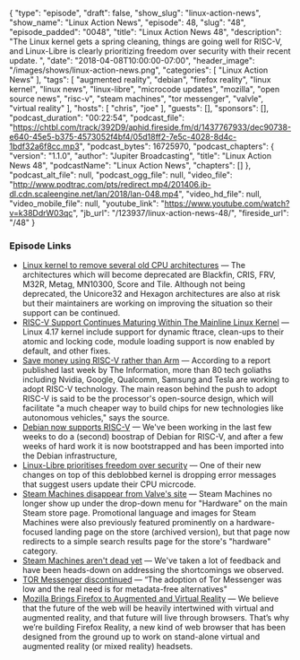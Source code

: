{
  "type": "episode",
  "draft": false,
  "show_slug": "linux-action-news",
  "show_name": "Linux Action News",
  "episode": 48,
  "slug": "48",
  "episode_padded": "0048",
  "title": "Linux Action News 48",
  "description": "The Linux kernel gets a spring cleaning, things are going well for RISC-V, and Linux-Libre is clearly prioritizing freedom over security with their recent update. ",
  "date": "2018-04-08T10:00:00-07:00",
  "header_image": "/images/shows/linux-action-news.png",
  "categories": [
    "Linux Action News"
  ],
  "tags": [
    "augmented reality",
    "debian",
    "firefox reality",
    "linux kernel",
    "linux news",
    "linux-libre",
    "microcode updates",
    "mozilla",
    "open source news",
    "risc-v",
    "steam machines",
    "tor messenger",
    "valvle",
    "virtual reality"
  ],
  "hosts": [
    "chris",
    "joe"
  ],
  "guests": [],
  "sponsors": [],
  "podcast_duration": "00:22:54",
  "podcast_file": "https://chtbl.com/track/392D9/aphid.fireside.fm/d/1437767933/dec90738-e640-45e5-b375-4573052f4bf4/05d18ff2-7e5c-4028-8d4c-1bdf32a6f8cc.mp3",
  "podcast_bytes": 16725970,
  "podcast_chapters": {
    "version": "1.1.0",
    "author": "Jupiter Broadcasting",
    "title": "Linux Action News 48",
    "podcastName": "Linux Action News",
    "chapters": []
  },
  "podcast_alt_file": null,
  "podcast_ogg_file": null,
  "video_file": "http://www.podtrac.com/pts/redirect.mp4/201406.jb-dl.cdn.scaleengine.net/lan/2018/lan-048.mp4",
  "video_hd_file": null,
  "video_mobile_file": null,
  "youtube_link": "https://www.youtube.com/watch?v=k38DdrW03qc",
  "jb_url": "/123937/linux-action-news-48/",
  "fireside_url": "/48"
}


### Episode Links

  * [Linux kernel to remove several old CPU architectures](https://www.neowin.net/news/old-cpus-losing-support-in-linux-cutting-size-by-500000-lines-of-code "Linux kernel to remove several old CPU architectures") — The architectures which will become deprecated are Blackfin, CRIS, FRV, M32R, Metag, MN10300, Score and Tile. Although not being deprecated, the Unicore32 and Hexagon architectures are also at risk but their maintainers are working on improving the situation so their support can be continued.
  * [RISC-V Support Continues Maturing Within The Mainline Linux Kernel](https://www.phoronix.com/scan.php?page=news_item&px=RISC-V-Linux-4.17-Updates "RISC-V Support Continues Maturing Within The Mainline Linux Kernel") — Linux 4.17 kernel include support for dynamic ftrace, clean-ups to their atomic and locking code, module loading support is now enabled by default, and other fixes. 
  * [Save money using RISC-V rather than Arm](http://hexus.net/business/news/components/116831-tech-titans-hope-save-money-using-risc-v-rather-arm/ "Save money using RISC-V rather than Arm") — According to a report published last week by The Information, more than 80 tech goliaths including Nvidia, Google, Qualcomm, Samsung and Tesla are working to adopt RISC-V technology. The main reason behind the push to adopt RISC-V is said to be the processor's open-source design, which will facilitate "a much cheaper way to build chips for new technologies like autonomous vehicles," says the source.
  * [Debian now supports RISC-V](https://groups.google.com/a/groups.riscv.org/forum/m/#!topic/sw-dev/u4VcUtB9r94 "Debian now supports RISC-V") — We've been working in the last few weeks to do a (second) boostrap of Debian for RISC-V, and after a few weeks of hard work it is now bootstrapped and has been imported into the Debian infrastructure,
  * [Linux-Libre prioritises freedom over security](https://www.phoronix.com/scan.php?page=news_item&px=GNU-Linux-Libre-4.16-Released "Linux-Libre prioritises freedom over security") — One of their new changes on top of this deblobbed kernel is dropping error messages that suggest users update their CPU micrcode. 
  * [Steam Machines disappear from Valve's site](https://arstechnica.com/gaming/2018/04/poorly-selling-steam-machines-finally-removed-from-steam-store-front-page/ "Steam Machines disappear from Valve's site") — Steam Machines no longer show up under the drop-down menu for "Hardware" on the main Steam store page. Promotional language and images for Steam Machines were also previously featured prominently on a hardware-focused landing page on the store (archived version), but that page now redirects to a simple search results page for the store's "hardware" category.
  * [Steam Machines aren't dead yet](https://steamcommunity.com/app/221410/discussions/0/1696043806550421224/ "Steam Machines aren't dead yet") — We've taken a lot of feedback and have been heads-down on addressing the shortcomings we observed. 
  * [TOR Messenger discontinued](https://venturebeat.com/2018/04/02/tor-winds-down-its-encrypted-messenger-app-3-years-after-launch/ "TOR Messenger discontinued") — “The adoption of Tor Messenger was low and the real need is for metadata-free alternatives"
  * [Mozilla Brings Firefox to Augmented and Virtual Reality](https://blog.mozilla.org/blog/2018/04/03/mozilla-brings-firefox-augmented-virtual-reality/ "Mozilla Brings Firefox to Augmented and Virtual Reality") — We believe that the future of the web will be heavily intertwined with virtual and augmented reality, and that future will live through browsers. That’s why we’re building Firefox Reality, a new kind of web browser that has been designed from the ground up to work on stand-alone virtual and augmented reality (or mixed reality) headsets.


